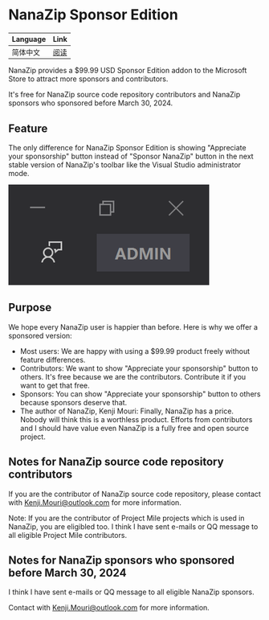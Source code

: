 ﻿# NanaZip Sponsor Edition

| Language       | Link          |
|----------------|---------------|
| 简体中文       | [阅读](SponsorEdition_zh-CN.md)  |

NanaZip provides a $99.99 USD Sponsor Edition addon to the Microsoft Store to 
attract more sponsors and contributors.

It's free for NanaZip source code repository contributors and NanaZip sponsors
who sponsored before March 30, 2024.

## Feature

The only difference for NanaZip Sponsor Edition is showing "Appreciate your
sponsorship" button instead of "Sponsor NanaZip" button in the next
stable version of NanaZip's toolbar like the Visual Studio administrator mode.

![VisualStudioAdministratorMode](VisualStudioAdministratorMode.png)

## Purpose

We hope every NanaZip user is happier than before. Here is why we offer a
sponsored version:

- Most users: We are happy with using a $99.99 product freely without feature 
  differences.
- Contributors: We want to show "Appreciate your sponsorship" button to 
  others. It's free because we are the contributors. Contribute it if you want
  to get that free.
- Sponsors: You can show "Appreciate your sponsorship" button to others
  because sponsors deserve that.
- The author of NanaZip, Kenji Mouri: Finally, NanaZip has a price. Nobody 
  will think this is a worthless product. Efforts from contributors and I should
  have value even NanaZip is a fully free and open source project.

## Notes for NanaZip source code repository contributors

If you are the contributor of NanaZip source code repository, please contact
with Kenji.Mouri@outlook.com for more information.

Note: If you are the contributor of Project Mile projects which is used in
NanaZip, you are eligibled too. I think I have sent e-mails or QQ message 
to all eligible Project Mile contributors.

## Notes for NanaZip sponsors who sponsored before March 30, 2024

I think I have sent e-mails or QQ message to all eligible NanaZip sponsors.

Contact with Kenji.Mouri@outlook.com for more information.
